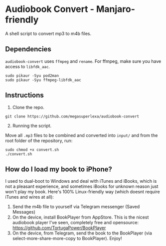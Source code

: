 # Audiobook Convert - Manjaro-friendly
A shell script to convert mp3 to m4b files.

## Dependencies
`audiobook-convert` uses `ffmpeg` and `rename`. For ffmpeg, make sure you have access to `libfdk_aac`.
```shell
sudo pikaur -Syu pod2man
sudo pikaur -Syu ffmpeg-libfdk_aac
```

## Instructions
1. Clone the repo.

```shell
git clone https://github.com/megasuperlexa/audiobook-convert
```

2. Running the script.

Move all `.mp3` files to be combined and converted into `input/` and from the root folder of the repository, run:
```shell 
sudo chmod +x convert.sh 
./convert.sh
```

## How do I load my book to iPhone?

I used to dual-boot to Windows and deal with iTunes and iBooks, which is not a pleasant experience, and sometimes iBooks for unknown reason just won't play my book. Here's 100% Linux-friendly way (which doesnt require iTunes and wires at all):

1. Send the m4b file to yourself via Telegram messenger (Saved Messages)
2. On the device, install BookPlayer from AppStore. This is the nicest audiobook player I've seen, completely free and opensource: https://github.com/TortugaPower/BookPlayer
3. On the device, from Telegram, send the book to the BookPlayer (via select-more-share-more-copy to BookPlayer). Enjoy!
